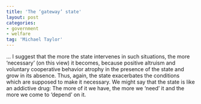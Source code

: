 ```yaml
---
title: 'The ‘gateway’ state'
layout: post
categories:
- government
- welfare
tag: 'Michael Taylor'
---
```


… I suggest that the more the state intervenes in such situations, the more ‘necessary’ (on this view) it becomes, because positive altruism and voluntary cooperative behavior atrophy in the presence of the state and grow in its absence. Thus, again, the state exacerbates the conditions which are supposed to make it necessary. We might say that the state is like an addictive drug: The more of it we have, the more we ‘need’ it and the more we come to ‘depend’ on it.